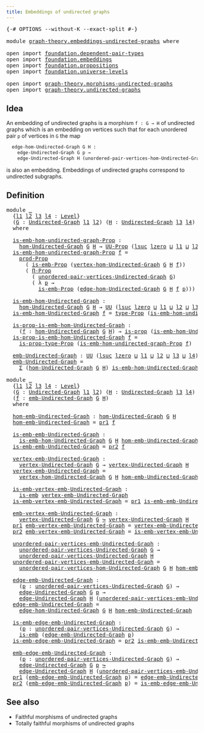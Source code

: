 ```yaml
---
title: Embeddings of undirected graphs
---
```


<pre class="Agda"><a id="57" class="Symbol">{-#</a> <a id="61" class="Keyword">OPTIONS</a> <a id="69" class="Pragma">--without-K</a> <a id="81" class="Pragma">--exact-split</a> <a id="95" class="Symbol">#-}</a>

<a id="100" class="Keyword">module</a> <a id="107" href="graph-theory.embeddings-undirected-graphs.html" class="Module">graph-theory.embeddings-undirected-graphs</a> <a id="149" class="Keyword">where</a>

<a id="156" class="Keyword">open</a> <a id="161" class="Keyword">import</a> <a id="168" href="foundation.dependent-pair-types.html" class="Module">foundation.dependent-pair-types</a>
<a id="200" class="Keyword">open</a> <a id="205" class="Keyword">import</a> <a id="212" href="foundation.embeddings.html" class="Module">foundation.embeddings</a>
<a id="234" class="Keyword">open</a> <a id="239" class="Keyword">import</a> <a id="246" href="foundation.propositions.html" class="Module">foundation.propositions</a>
<a id="270" class="Keyword">open</a> <a id="275" class="Keyword">import</a> <a id="282" href="foundation.universe-levels.html" class="Module">foundation.universe-levels</a>

<a id="310" class="Keyword">open</a> <a id="315" class="Keyword">import</a> <a id="322" href="graph-theory.morphisms-undirected-graphs.html" class="Module">graph-theory.morphisms-undirected-graphs</a>
<a id="363" class="Keyword">open</a> <a id="368" class="Keyword">import</a> <a id="375" href="graph-theory.undirected-graphs.html" class="Module">graph-theory.undirected-graphs</a>
</pre>
## Idea

An embedding of undirected graphs is a morphism `f : G → H` of undirected graphs which is an embedding on vertices such that for each unordered pair `p` of vertices in `G` the map

```md
  edge-hom-Undirected-Graph G H :
    edge-Undirected-Graph G p →
    edge-Undirected-Graph H (unordered-pair-vertices-hom-Undirected-Graph G H f)
```

is also an embedding. Embeddings of undirected graphs correspond to undirected subgraphs.

## Definition

<pre class="Agda"><a id="873" class="Keyword">module</a> <a id="880" href="graph-theory.embeddings-undirected-graphs.html#880" class="Module">_</a>
  <a id="884" class="Symbol">{</a><a id="885" href="graph-theory.embeddings-undirected-graphs.html#885" class="Bound">l1</a> <a id="888" href="graph-theory.embeddings-undirected-graphs.html#888" class="Bound">l2</a> <a id="891" href="graph-theory.embeddings-undirected-graphs.html#891" class="Bound">l3</a> <a id="894" href="graph-theory.embeddings-undirected-graphs.html#894" class="Bound">l4</a> <a id="897" class="Symbol">:</a> <a id="899" href="Agda.Primitive.html#597" class="Postulate">Level</a><a id="904" class="Symbol">}</a>
  <a id="908" class="Symbol">(</a><a id="909" href="graph-theory.embeddings-undirected-graphs.html#909" class="Bound">G</a> <a id="911" class="Symbol">:</a> <a id="913" href="graph-theory.undirected-graphs.html#785" class="Function">Undirected-Graph</a> <a id="930" href="graph-theory.embeddings-undirected-graphs.html#885" class="Bound">l1</a> <a id="933" href="graph-theory.embeddings-undirected-graphs.html#888" class="Bound">l2</a><a id="935" class="Symbol">)</a> <a id="937" class="Symbol">(</a><a id="938" href="graph-theory.embeddings-undirected-graphs.html#938" class="Bound">H</a> <a id="940" class="Symbol">:</a> <a id="942" href="graph-theory.undirected-graphs.html#785" class="Function">Undirected-Graph</a> <a id="959" href="graph-theory.embeddings-undirected-graphs.html#891" class="Bound">l3</a> <a id="962" href="graph-theory.embeddings-undirected-graphs.html#894" class="Bound">l4</a><a id="964" class="Symbol">)</a>
  <a id="968" class="Keyword">where</a>

  <a id="977" href="graph-theory.embeddings-undirected-graphs.html#977" class="Function">is-emb-hom-undirected-graph-Prop</a> <a id="1010" class="Symbol">:</a>
    <a id="1016" href="graph-theory.morphisms-undirected-graphs.html#1538" class="Function">hom-Undirected-Graph</a> <a id="1037" href="graph-theory.embeddings-undirected-graphs.html#909" class="Bound">G</a> <a id="1039" href="graph-theory.embeddings-undirected-graphs.html#938" class="Bound">H</a> <a id="1041" class="Symbol">→</a> <a id="1043" href="foundation-core.propositions.html#1393" class="Function">UU-Prop</a> <a id="1051" class="Symbol">(</a><a id="1052" href="Agda.Primitive.html#780" class="Primitive">lsuc</a> <a id="1057" href="Agda.Primitive.html#764" class="Primitive">lzero</a> <a id="1063" href="Agda.Primitive.html#810" class="Primitive Operator">⊔</a> <a id="1065" href="graph-theory.embeddings-undirected-graphs.html#885" class="Bound">l1</a> <a id="1068" href="Agda.Primitive.html#810" class="Primitive Operator">⊔</a> <a id="1070" href="graph-theory.embeddings-undirected-graphs.html#888" class="Bound">l2</a> <a id="1073" href="Agda.Primitive.html#810" class="Primitive Operator">⊔</a> <a id="1075" href="graph-theory.embeddings-undirected-graphs.html#891" class="Bound">l3</a> <a id="1078" href="Agda.Primitive.html#810" class="Primitive Operator">⊔</a> <a id="1080" href="graph-theory.embeddings-undirected-graphs.html#894" class="Bound">l4</a><a id="1082" class="Symbol">)</a>
  <a id="1086" href="graph-theory.embeddings-undirected-graphs.html#977" class="Function">is-emb-hom-undirected-graph-Prop</a> <a id="1119" href="graph-theory.embeddings-undirected-graphs.html#1119" class="Bound">f</a> <a id="1121" class="Symbol">=</a>
    <a id="1127" href="foundation-core.propositions.html#5874" class="Function">prod-Prop</a>
      <a id="1143" class="Symbol">(</a> <a id="1145" href="foundation.embeddings.html#1958" class="Function">is-emb-Prop</a> <a id="1157" class="Symbol">(</a><a id="1158" href="graph-theory.morphisms-undirected-graphs.html#1856" class="Function">vertex-hom-Undirected-Graph</a> <a id="1186" href="graph-theory.embeddings-undirected-graphs.html#909" class="Bound">G</a> <a id="1188" href="graph-theory.embeddings-undirected-graphs.html#938" class="Bound">H</a> <a id="1190" href="graph-theory.embeddings-undirected-graphs.html#1119" class="Bound">f</a><a id="1191" class="Symbol">))</a>
      <a id="1200" class="Symbol">(</a> <a id="1202" href="foundation-core.propositions.html#6694" class="Function">Π-Prop</a>
        <a id="1217" class="Symbol">(</a> <a id="1219" href="graph-theory.undirected-graphs.html#1050" class="Function">unordered-pair-vertices-Undirected-Graph</a> <a id="1260" href="graph-theory.embeddings-undirected-graphs.html#909" class="Bound">G</a><a id="1261" class="Symbol">)</a>
        <a id="1271" class="Symbol">(</a> <a id="1273" class="Symbol">λ</a> <a id="1275" href="graph-theory.embeddings-undirected-graphs.html#1275" class="Bound">p</a> <a id="1277" class="Symbol">→</a>
          <a id="1289" href="foundation.embeddings.html#1958" class="Function">is-emb-Prop</a> <a id="1301" class="Symbol">(</a><a id="1302" href="graph-theory.morphisms-undirected-graphs.html#2289" class="Function">edge-hom-Undirected-Graph</a> <a id="1328" href="graph-theory.embeddings-undirected-graphs.html#909" class="Bound">G</a> <a id="1330" href="graph-theory.embeddings-undirected-graphs.html#938" class="Bound">H</a> <a id="1332" href="graph-theory.embeddings-undirected-graphs.html#1119" class="Bound">f</a> <a id="1334" href="graph-theory.embeddings-undirected-graphs.html#1275" class="Bound">p</a><a id="1335" class="Symbol">)))</a>

  <a id="1342" href="graph-theory.embeddings-undirected-graphs.html#1342" class="Function">is-emb-hom-Undirected-Graph</a> <a id="1370" class="Symbol">:</a>
    <a id="1376" href="graph-theory.morphisms-undirected-graphs.html#1538" class="Function">hom-Undirected-Graph</a> <a id="1397" href="graph-theory.embeddings-undirected-graphs.html#909" class="Bound">G</a> <a id="1399" href="graph-theory.embeddings-undirected-graphs.html#938" class="Bound">H</a> <a id="1401" class="Symbol">→</a> <a id="1403" href="foundation-core.universe-levels.html#235" class="Primitive">UU</a> <a id="1406" class="Symbol">(</a><a id="1407" href="Agda.Primitive.html#780" class="Primitive">lsuc</a> <a id="1412" href="Agda.Primitive.html#764" class="Primitive">lzero</a> <a id="1418" href="Agda.Primitive.html#810" class="Primitive Operator">⊔</a> <a id="1420" href="graph-theory.embeddings-undirected-graphs.html#885" class="Bound">l1</a> <a id="1423" href="Agda.Primitive.html#810" class="Primitive Operator">⊔</a> <a id="1425" href="graph-theory.embeddings-undirected-graphs.html#888" class="Bound">l2</a> <a id="1428" href="Agda.Primitive.html#810" class="Primitive Operator">⊔</a> <a id="1430" href="graph-theory.embeddings-undirected-graphs.html#891" class="Bound">l3</a> <a id="1433" href="Agda.Primitive.html#810" class="Primitive Operator">⊔</a> <a id="1435" href="graph-theory.embeddings-undirected-graphs.html#894" class="Bound">l4</a><a id="1437" class="Symbol">)</a>
  <a id="1441" href="graph-theory.embeddings-undirected-graphs.html#1342" class="Function">is-emb-hom-Undirected-Graph</a> <a id="1469" href="graph-theory.embeddings-undirected-graphs.html#1469" class="Bound">f</a> <a id="1471" class="Symbol">=</a> <a id="1473" href="foundation-core.propositions.html#1495" class="Function">type-Prop</a> <a id="1483" class="Symbol">(</a><a id="1484" href="graph-theory.embeddings-undirected-graphs.html#977" class="Function">is-emb-hom-undirected-graph-Prop</a> <a id="1517" href="graph-theory.embeddings-undirected-graphs.html#1469" class="Bound">f</a><a id="1518" class="Symbol">)</a>

  <a id="1523" href="graph-theory.embeddings-undirected-graphs.html#1523" class="Function">is-prop-is-emb-hom-Undirected-Graph</a> <a id="1559" class="Symbol">:</a>
    <a id="1565" class="Symbol">(</a><a id="1566" href="graph-theory.embeddings-undirected-graphs.html#1566" class="Bound">f</a> <a id="1568" class="Symbol">:</a> <a id="1570" href="graph-theory.morphisms-undirected-graphs.html#1538" class="Function">hom-Undirected-Graph</a> <a id="1591" href="graph-theory.embeddings-undirected-graphs.html#909" class="Bound">G</a> <a id="1593" href="graph-theory.embeddings-undirected-graphs.html#938" class="Bound">H</a><a id="1594" class="Symbol">)</a> <a id="1596" class="Symbol">→</a> <a id="1598" href="foundation-core.propositions.html#1309" class="Function">is-prop</a> <a id="1606" class="Symbol">(</a><a id="1607" href="graph-theory.embeddings-undirected-graphs.html#1342" class="Function">is-emb-hom-Undirected-Graph</a> <a id="1635" href="graph-theory.embeddings-undirected-graphs.html#1566" class="Bound">f</a><a id="1636" class="Symbol">)</a>
  <a id="1640" href="graph-theory.embeddings-undirected-graphs.html#1523" class="Function">is-prop-is-emb-hom-Undirected-Graph</a> <a id="1676" href="graph-theory.embeddings-undirected-graphs.html#1676" class="Bound">f</a> <a id="1678" class="Symbol">=</a>
    <a id="1684" href="foundation-core.propositions.html#1562" class="Function">is-prop-type-Prop</a> <a id="1702" class="Symbol">(</a><a id="1703" href="graph-theory.embeddings-undirected-graphs.html#977" class="Function">is-emb-hom-undirected-graph-Prop</a> <a id="1736" href="graph-theory.embeddings-undirected-graphs.html#1676" class="Bound">f</a><a id="1737" class="Symbol">)</a>

  <a id="1742" href="graph-theory.embeddings-undirected-graphs.html#1742" class="Function">emb-Undirected-Graph</a> <a id="1763" class="Symbol">:</a> <a id="1765" href="foundation-core.universe-levels.html#235" class="Primitive">UU</a> <a id="1768" class="Symbol">(</a><a id="1769" href="Agda.Primitive.html#780" class="Primitive">lsuc</a> <a id="1774" href="Agda.Primitive.html#764" class="Primitive">lzero</a> <a id="1780" href="Agda.Primitive.html#810" class="Primitive Operator">⊔</a> <a id="1782" href="graph-theory.embeddings-undirected-graphs.html#885" class="Bound">l1</a> <a id="1785" href="Agda.Primitive.html#810" class="Primitive Operator">⊔</a> <a id="1787" href="graph-theory.embeddings-undirected-graphs.html#888" class="Bound">l2</a> <a id="1790" href="Agda.Primitive.html#810" class="Primitive Operator">⊔</a> <a id="1792" href="graph-theory.embeddings-undirected-graphs.html#891" class="Bound">l3</a> <a id="1795" href="Agda.Primitive.html#810" class="Primitive Operator">⊔</a> <a id="1797" href="graph-theory.embeddings-undirected-graphs.html#894" class="Bound">l4</a><a id="1799" class="Symbol">)</a>
  <a id="1803" href="graph-theory.embeddings-undirected-graphs.html#1742" class="Function">emb-Undirected-Graph</a> <a id="1824" class="Symbol">=</a>
    <a id="1830" href="foundation-core.dependent-pair-types.html#515" class="Record">Σ</a> <a id="1832" class="Symbol">(</a><a id="1833" href="graph-theory.morphisms-undirected-graphs.html#1538" class="Function">hom-Undirected-Graph</a> <a id="1854" href="graph-theory.embeddings-undirected-graphs.html#909" class="Bound">G</a> <a id="1856" href="graph-theory.embeddings-undirected-graphs.html#938" class="Bound">H</a><a id="1857" class="Symbol">)</a> <a id="1859" href="graph-theory.embeddings-undirected-graphs.html#1342" class="Function">is-emb-hom-Undirected-Graph</a>

<a id="1888" class="Keyword">module</a> <a id="1895" href="graph-theory.embeddings-undirected-graphs.html#1895" class="Module">_</a>
  <a id="1899" class="Symbol">{</a><a id="1900" href="graph-theory.embeddings-undirected-graphs.html#1900" class="Bound">l1</a> <a id="1903" href="graph-theory.embeddings-undirected-graphs.html#1903" class="Bound">l2</a> <a id="1906" href="graph-theory.embeddings-undirected-graphs.html#1906" class="Bound">l3</a> <a id="1909" href="graph-theory.embeddings-undirected-graphs.html#1909" class="Bound">l4</a> <a id="1912" class="Symbol">:</a> <a id="1914" href="Agda.Primitive.html#597" class="Postulate">Level</a><a id="1919" class="Symbol">}</a>
  <a id="1923" class="Symbol">(</a><a id="1924" href="graph-theory.embeddings-undirected-graphs.html#1924" class="Bound">G</a> <a id="1926" class="Symbol">:</a> <a id="1928" href="graph-theory.undirected-graphs.html#785" class="Function">Undirected-Graph</a> <a id="1945" href="graph-theory.embeddings-undirected-graphs.html#1900" class="Bound">l1</a> <a id="1948" href="graph-theory.embeddings-undirected-graphs.html#1903" class="Bound">l2</a><a id="1950" class="Symbol">)</a> <a id="1952" class="Symbol">(</a><a id="1953" href="graph-theory.embeddings-undirected-graphs.html#1953" class="Bound">H</a> <a id="1955" class="Symbol">:</a> <a id="1957" href="graph-theory.undirected-graphs.html#785" class="Function">Undirected-Graph</a> <a id="1974" href="graph-theory.embeddings-undirected-graphs.html#1906" class="Bound">l3</a> <a id="1977" href="graph-theory.embeddings-undirected-graphs.html#1909" class="Bound">l4</a><a id="1979" class="Symbol">)</a>
  <a id="1983" class="Symbol">(</a><a id="1984" href="graph-theory.embeddings-undirected-graphs.html#1984" class="Bound">f</a> <a id="1986" class="Symbol">:</a> <a id="1988" href="graph-theory.embeddings-undirected-graphs.html#1742" class="Function">emb-Undirected-Graph</a> <a id="2009" href="graph-theory.embeddings-undirected-graphs.html#1924" class="Bound">G</a> <a id="2011" href="graph-theory.embeddings-undirected-graphs.html#1953" class="Bound">H</a><a id="2012" class="Symbol">)</a>
  <a id="2016" class="Keyword">where</a>

  <a id="2025" href="graph-theory.embeddings-undirected-graphs.html#2025" class="Function">hom-emb-Undirected-Graph</a> <a id="2050" class="Symbol">:</a> <a id="2052" href="graph-theory.morphisms-undirected-graphs.html#1538" class="Function">hom-Undirected-Graph</a> <a id="2073" href="graph-theory.embeddings-undirected-graphs.html#1924" class="Bound">G</a> <a id="2075" href="graph-theory.embeddings-undirected-graphs.html#1953" class="Bound">H</a>
  <a id="2079" href="graph-theory.embeddings-undirected-graphs.html#2025" class="Function">hom-emb-Undirected-Graph</a> <a id="2104" class="Symbol">=</a> <a id="2106" href="foundation-core.dependent-pair-types.html#605" class="Field">pr1</a> <a id="2110" href="graph-theory.embeddings-undirected-graphs.html#1984" class="Bound">f</a>

  <a id="2115" href="graph-theory.embeddings-undirected-graphs.html#2115" class="Function">is-emb-emb-Undirected-Graph</a> <a id="2143" class="Symbol">:</a>
    <a id="2149" href="graph-theory.embeddings-undirected-graphs.html#1342" class="Function">is-emb-hom-Undirected-Graph</a> <a id="2177" href="graph-theory.embeddings-undirected-graphs.html#1924" class="Bound">G</a> <a id="2179" href="graph-theory.embeddings-undirected-graphs.html#1953" class="Bound">H</a> <a id="2181" href="graph-theory.embeddings-undirected-graphs.html#2025" class="Function">hom-emb-Undirected-Graph</a>
  <a id="2208" href="graph-theory.embeddings-undirected-graphs.html#2115" class="Function">is-emb-emb-Undirected-Graph</a> <a id="2236" class="Symbol">=</a> <a id="2238" href="foundation-core.dependent-pair-types.html#617" class="Field">pr2</a> <a id="2242" href="graph-theory.embeddings-undirected-graphs.html#1984" class="Bound">f</a>

  <a id="2247" href="graph-theory.embeddings-undirected-graphs.html#2247" class="Function">vertex-emb-Undirected-Graph</a> <a id="2275" class="Symbol">:</a>
    <a id="2281" href="graph-theory.undirected-graphs.html#981" class="Function">vertex-Undirected-Graph</a> <a id="2305" href="graph-theory.embeddings-undirected-graphs.html#1924" class="Bound">G</a> <a id="2307" class="Symbol">→</a> <a id="2309" href="graph-theory.undirected-graphs.html#981" class="Function">vertex-Undirected-Graph</a> <a id="2333" href="graph-theory.embeddings-undirected-graphs.html#1953" class="Bound">H</a>
  <a id="2337" href="graph-theory.embeddings-undirected-graphs.html#2247" class="Function">vertex-emb-Undirected-Graph</a> <a id="2365" class="Symbol">=</a>
    <a id="2371" href="graph-theory.morphisms-undirected-graphs.html#1856" class="Function">vertex-hom-Undirected-Graph</a> <a id="2399" href="graph-theory.embeddings-undirected-graphs.html#1924" class="Bound">G</a> <a id="2401" href="graph-theory.embeddings-undirected-graphs.html#1953" class="Bound">H</a> <a id="2403" href="graph-theory.embeddings-undirected-graphs.html#2025" class="Function">hom-emb-Undirected-Graph</a>

  <a id="2431" href="graph-theory.embeddings-undirected-graphs.html#2431" class="Function">is-emb-vertex-emb-Undirected-Graph</a> <a id="2466" class="Symbol">:</a>
    <a id="2472" href="foundation-core.embeddings.html#992" class="Function">is-emb</a> <a id="2479" href="graph-theory.embeddings-undirected-graphs.html#2247" class="Function">vertex-emb-Undirected-Graph</a>
  <a id="2509" href="graph-theory.embeddings-undirected-graphs.html#2431" class="Function">is-emb-vertex-emb-Undirected-Graph</a> <a id="2544" class="Symbol">=</a> <a id="2546" href="foundation-core.dependent-pair-types.html#605" class="Field">pr1</a> <a id="2550" href="graph-theory.embeddings-undirected-graphs.html#2115" class="Function">is-emb-emb-Undirected-Graph</a>

  <a id="2581" href="graph-theory.embeddings-undirected-graphs.html#2581" class="Function">emb-vertex-emb-Undirected-Graph</a> <a id="2613" class="Symbol">:</a>
    <a id="2619" href="graph-theory.undirected-graphs.html#981" class="Function">vertex-Undirected-Graph</a> <a id="2643" href="graph-theory.embeddings-undirected-graphs.html#1924" class="Bound">G</a> <a id="2645" href="foundation-core.embeddings.html#1074" class="Function Operator">↪</a> <a id="2647" href="graph-theory.undirected-graphs.html#981" class="Function">vertex-Undirected-Graph</a> <a id="2671" href="graph-theory.embeddings-undirected-graphs.html#1953" class="Bound">H</a>
  <a id="2675" href="foundation-core.dependent-pair-types.html#605" class="Field">pr1</a> <a id="2679" href="graph-theory.embeddings-undirected-graphs.html#2581" class="Function">emb-vertex-emb-Undirected-Graph</a> <a id="2711" class="Symbol">=</a> <a id="2713" href="graph-theory.embeddings-undirected-graphs.html#2247" class="Function">vertex-emb-Undirected-Graph</a>
  <a id="2743" href="foundation-core.dependent-pair-types.html#617" class="Field">pr2</a> <a id="2747" href="graph-theory.embeddings-undirected-graphs.html#2581" class="Function">emb-vertex-emb-Undirected-Graph</a> <a id="2779" class="Symbol">=</a> <a id="2781" href="graph-theory.embeddings-undirected-graphs.html#2431" class="Function">is-emb-vertex-emb-Undirected-Graph</a>

  <a id="2819" href="graph-theory.embeddings-undirected-graphs.html#2819" class="Function">unordered-pair-vertices-emb-Undirected-Graph</a> <a id="2864" class="Symbol">:</a>
    <a id="2870" href="graph-theory.undirected-graphs.html#1050" class="Function">unordered-pair-vertices-Undirected-Graph</a> <a id="2911" href="graph-theory.embeddings-undirected-graphs.html#1924" class="Bound">G</a> <a id="2913" class="Symbol">→</a>
    <a id="2919" href="graph-theory.undirected-graphs.html#1050" class="Function">unordered-pair-vertices-Undirected-Graph</a> <a id="2960" href="graph-theory.embeddings-undirected-graphs.html#1953" class="Bound">H</a>
  <a id="2964" href="graph-theory.embeddings-undirected-graphs.html#2819" class="Function">unordered-pair-vertices-emb-Undirected-Graph</a> <a id="3009" class="Symbol">=</a>
    <a id="3015" href="graph-theory.morphisms-undirected-graphs.html#2010" class="Function">unordered-pair-vertices-hom-Undirected-Graph</a> <a id="3060" href="graph-theory.embeddings-undirected-graphs.html#1924" class="Bound">G</a> <a id="3062" href="graph-theory.embeddings-undirected-graphs.html#1953" class="Bound">H</a> <a id="3064" href="graph-theory.embeddings-undirected-graphs.html#2025" class="Function">hom-emb-Undirected-Graph</a>

  <a id="3092" href="graph-theory.embeddings-undirected-graphs.html#3092" class="Function">edge-emb-Undirected-Graph</a> <a id="3118" class="Symbol">:</a>
    <a id="3124" class="Symbol">(</a><a id="3125" href="graph-theory.embeddings-undirected-graphs.html#3125" class="Bound">p</a> <a id="3127" class="Symbol">:</a> <a id="3129" href="graph-theory.undirected-graphs.html#1050" class="Function">unordered-pair-vertices-Undirected-Graph</a> <a id="3170" href="graph-theory.embeddings-undirected-graphs.html#1924" class="Bound">G</a><a id="3171" class="Symbol">)</a> <a id="3173" class="Symbol">→</a>
    <a id="3179" href="graph-theory.undirected-graphs.html#1651" class="Function">edge-Undirected-Graph</a> <a id="3201" href="graph-theory.embeddings-undirected-graphs.html#1924" class="Bound">G</a> <a id="3203" href="graph-theory.embeddings-undirected-graphs.html#3125" class="Bound">p</a> <a id="3205" class="Symbol">→</a>
    <a id="3211" href="graph-theory.undirected-graphs.html#1651" class="Function">edge-Undirected-Graph</a> <a id="3233" href="graph-theory.embeddings-undirected-graphs.html#1953" class="Bound">H</a> <a id="3235" class="Symbol">(</a><a id="3236" href="graph-theory.embeddings-undirected-graphs.html#2819" class="Function">unordered-pair-vertices-emb-Undirected-Graph</a> <a id="3281" href="graph-theory.embeddings-undirected-graphs.html#3125" class="Bound">p</a><a id="3282" class="Symbol">)</a>
  <a id="3286" href="graph-theory.embeddings-undirected-graphs.html#3092" class="Function">edge-emb-Undirected-Graph</a> <a id="3312" class="Symbol">=</a>
    <a id="3318" href="graph-theory.morphisms-undirected-graphs.html#2289" class="Function">edge-hom-Undirected-Graph</a> <a id="3344" href="graph-theory.embeddings-undirected-graphs.html#1924" class="Bound">G</a> <a id="3346" href="graph-theory.embeddings-undirected-graphs.html#1953" class="Bound">H</a> <a id="3348" href="graph-theory.embeddings-undirected-graphs.html#2025" class="Function">hom-emb-Undirected-Graph</a>

  <a id="3376" href="graph-theory.embeddings-undirected-graphs.html#3376" class="Function">is-emb-edge-emb-Undirected-Graph</a> <a id="3409" class="Symbol">:</a>
    <a id="3415" class="Symbol">(</a><a id="3416" href="graph-theory.embeddings-undirected-graphs.html#3416" class="Bound">p</a> <a id="3418" class="Symbol">:</a> <a id="3420" href="graph-theory.undirected-graphs.html#1050" class="Function">unordered-pair-vertices-Undirected-Graph</a> <a id="3461" href="graph-theory.embeddings-undirected-graphs.html#1924" class="Bound">G</a><a id="3462" class="Symbol">)</a> <a id="3464" class="Symbol">→</a>
    <a id="3470" href="foundation-core.embeddings.html#992" class="Function">is-emb</a> <a id="3477" class="Symbol">(</a><a id="3478" href="graph-theory.embeddings-undirected-graphs.html#3092" class="Function">edge-emb-Undirected-Graph</a> <a id="3504" href="graph-theory.embeddings-undirected-graphs.html#3416" class="Bound">p</a><a id="3505" class="Symbol">)</a>
  <a id="3509" href="graph-theory.embeddings-undirected-graphs.html#3376" class="Function">is-emb-edge-emb-Undirected-Graph</a> <a id="3542" class="Symbol">=</a> <a id="3544" href="foundation-core.dependent-pair-types.html#617" class="Field">pr2</a> <a id="3548" href="graph-theory.embeddings-undirected-graphs.html#2115" class="Function">is-emb-emb-Undirected-Graph</a>

  <a id="3579" href="graph-theory.embeddings-undirected-graphs.html#3579" class="Function">emb-edge-emb-Undirected-Graph</a> <a id="3609" class="Symbol">:</a>
    <a id="3615" class="Symbol">(</a><a id="3616" href="graph-theory.embeddings-undirected-graphs.html#3616" class="Bound">p</a> <a id="3618" class="Symbol">:</a> <a id="3620" href="graph-theory.undirected-graphs.html#1050" class="Function">unordered-pair-vertices-Undirected-Graph</a> <a id="3661" href="graph-theory.embeddings-undirected-graphs.html#1924" class="Bound">G</a><a id="3662" class="Symbol">)</a> <a id="3664" class="Symbol">→</a>
    <a id="3670" href="graph-theory.undirected-graphs.html#1651" class="Function">edge-Undirected-Graph</a> <a id="3692" href="graph-theory.embeddings-undirected-graphs.html#1924" class="Bound">G</a> <a id="3694" href="graph-theory.embeddings-undirected-graphs.html#3616" class="Bound">p</a> <a id="3696" href="foundation-core.embeddings.html#1074" class="Function Operator">↪</a>
    <a id="3702" href="graph-theory.undirected-graphs.html#1651" class="Function">edge-Undirected-Graph</a> <a id="3724" href="graph-theory.embeddings-undirected-graphs.html#1953" class="Bound">H</a> <a id="3726" class="Symbol">(</a><a id="3727" href="graph-theory.embeddings-undirected-graphs.html#2819" class="Function">unordered-pair-vertices-emb-Undirected-Graph</a> <a id="3772" href="graph-theory.embeddings-undirected-graphs.html#3616" class="Bound">p</a><a id="3773" class="Symbol">)</a>
  <a id="3777" href="foundation-core.dependent-pair-types.html#605" class="Field">pr1</a> <a id="3781" class="Symbol">(</a><a id="3782" href="graph-theory.embeddings-undirected-graphs.html#3579" class="Function">emb-edge-emb-Undirected-Graph</a> <a id="3812" href="graph-theory.embeddings-undirected-graphs.html#3812" class="Bound">p</a><a id="3813" class="Symbol">)</a> <a id="3815" class="Symbol">=</a> <a id="3817" href="graph-theory.embeddings-undirected-graphs.html#3092" class="Function">edge-emb-Undirected-Graph</a> <a id="3843" href="graph-theory.embeddings-undirected-graphs.html#3812" class="Bound">p</a>
  <a id="3847" href="foundation-core.dependent-pair-types.html#617" class="Field">pr2</a> <a id="3851" class="Symbol">(</a><a id="3852" href="graph-theory.embeddings-undirected-graphs.html#3579" class="Function">emb-edge-emb-Undirected-Graph</a> <a id="3882" href="graph-theory.embeddings-undirected-graphs.html#3882" class="Bound">p</a><a id="3883" class="Symbol">)</a> <a id="3885" class="Symbol">=</a> <a id="3887" href="graph-theory.embeddings-undirected-graphs.html#3376" class="Function">is-emb-edge-emb-Undirected-Graph</a> <a id="3920" href="graph-theory.embeddings-undirected-graphs.html#3882" class="Bound">p</a>
</pre>
## See also

- Faithful morphisms of undirected graphs
- Totally faithful morphisms of undirected graphs
